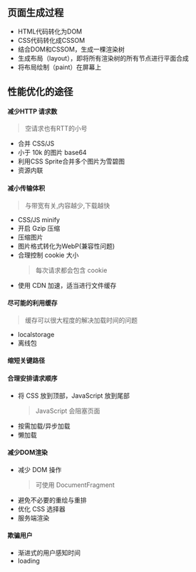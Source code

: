 
## 页面生成过程
- HTML代码转化为DOM
- CSS代码转化成CSSOM
- 结合DOM和CSSOM，生成一棵渲染树
- 生成布局（layout），即将所有渲染树的所有节点进行平面合成
- 将布局绘制（paint）在屏幕上

## 性能优化的途径
#### 减少HTTP 请求数
> 空请求也有RTT的小号
  - 合并 CSS/JS
  - 小于 10k 的图片 base64
  - 利用CSS Sprite合并多个图片为雪碧图
  - 资源内联
#### 减小传输体积
> 与带宽有关,内容越少,下载越快
  - CSS/JS minify
  - 开启 Gzip 压缩
  - 压缩图片
  - 图片格式转化为WebP(兼容性问题)
  - 合理控制 cookie 大小
    > 每次请求都会包含 cookie
  - 使用 CDN 加速，适当进行文件缓存
#### 尽可能的利用缓存
> 缓存可以很大程度的解决加载时间的问题
  - localstorage
  - 离线包
#### 缩短关键路径
#### 合理安排请求顺序
- 将 CSS 放到顶部，JavaScript 放到尾部
  > JavaScript 会阻塞页面
- 按需加载/异步加载
- 懒加载
#### 减少DOM渲染
- 减少 DOM 操作
  > 可使用 DocumentFragment
- 避免不必要的重绘与重排
- 优化 CSS 选择器
- 服务端渲染
#### 欺骗用户
- 渐进式的用户感知时间
- loading


